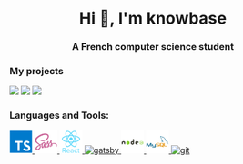 <h1 align="center">Hi 👋, I'm knowbase</h1>
<h3 align="center">A French computer science student</h3>

<h3 align="left">My projects</h3>

<p align="left">
    <a href="https://github.com/knowbased/my-site"><img src="https://github-readme-stats.vercel.app/api/pin/?username=knowbased&repo=my-site&theme=dark"/><a/>
    <a href="https://github.com/knowbased/react-countdown-timer"><img src="https://github-readme-stats.vercel.app/api/pin/?username=knowbased&repo=react-countdown-timer&theme=dark"/><a/>
    <a href="https://github.com/knowbased/twitch-watch-later-extension"><img src="https://github-readme-stats.vercel.app/api/pin/?username=knowbased&repo=twitch-watch-later-extension&theme=dark"/><a/>
</p>

<h3 align="left">Languages and Tools:</h3>
<p align="left">
    <a href="https://www.typescriptlang.org/" target="_blank" rel="noreferrer">
        <img src="https://raw.githubusercontent.com/devicons/devicon/master/icons/typescript/typescript-original.svg"
            alt="typescript" width="40" height="40" />
    </a>
    <a href="https://sass-lang.com" target="_blank" rel="noreferrer">
        <img src="https://raw.githubusercontent.com/devicons/devicon/master/icons/sass/sass-original.svg" alt="sass"
            width="40" height="40" />
    </a>
    <a href="https://reactjs.org/" target="_blank" rel="noreferrer">
        <img src="https://raw.githubusercontent.com/devicons/devicon/master/icons/react/react-original-wordmark.svg"
            alt="react" width="40" height="40" />
    </a>
    <a href="https://www.gatsbyjs.com/" target="_blank" rel="noreferrer">
        <img src="https://www.vectorlogo.zone/logos/gatsbyjs/gatsbyjs-icon.svg" alt="gatsby" width="40" height="40" />
    </a>
    <a href="https://nodejs.org" target="_blank" rel="noreferrer">
        <img src="https://raw.githubusercontent.com/devicons/devicon/master/icons/nodejs/nodejs-original-wordmark.svg"
            alt="nodejs" width="40" height="40" />
    </a>
    <a href="https://www.mysql.com/" target="_blank" rel="noreferrer">
        <img src="https://raw.githubusercontent.com/devicons/devicon/master/icons/mysql/mysql-original-wordmark.svg"
            alt="mysql" width="40" height="40" />
    </a>
    <a href="https://git-scm.com/" target="_blank" rel="noreferrer">
        <img src="https://www.vectorlogo.zone/logos/git-scm/git-scm-icon.svg" alt="git" width="40" height="40" />
    </a>
</p>

